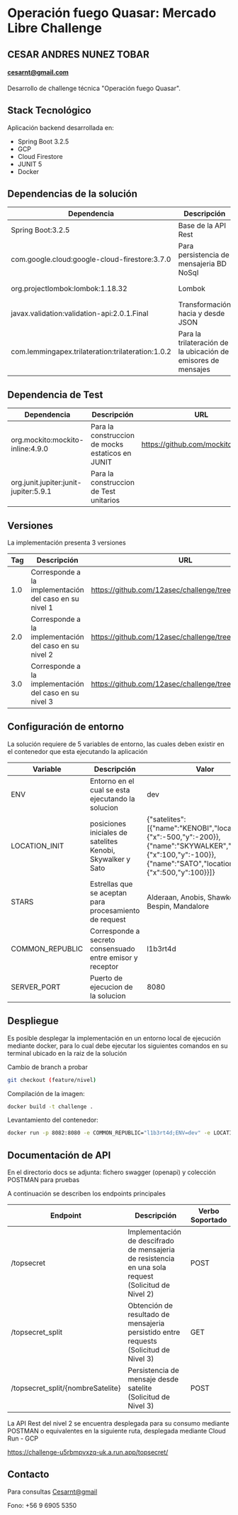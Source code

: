 # Operación fuego Quasar: Mercado Libre Challenge
## CESAR ANDRES NUNEZ TOBAR
#### cesarnt@gmail.com

Desarrollo de challenge técnica "Operación fuego Quasar".

## Stack Tecnológico
Aplicación backend desarrollada en:
- Spring Boot 3.2.5
- GCP
- Cloud Firestore
- JUNIT 5
- Docker

## Dependencias de la solución

| Dependencia                                       | Descripción                                                   | URL                                             |
|---------------------------------------------------|---------------------------------------------------------------|-------------------------------------------------|
| Spring Boot:3.2.5                                 | Base de la API Rest                                           | https://spring.io/projects/spring-boot          |
| com.google.cloud:google-cloud-firestore:3.7.0      | Para persistencia de mensajeria BD NoSql                      |                |
| org.projectlombok:lombok:1.18.32                  | Lombok                                                        | https://github.com/derjust/spring-data-dynamodb |
| javax.validation:validation-api:2.0.1.Final                | Transformación hacia y desde JSON                             |                   |
| com.lemmingapex.trilateration:trilateration:1.0.2 | Para la trilateración de la ubicación de emisores de mensajes | https://github.com/lemmingapex/trilateration    |

## Dependencia de Test
| Dependencia                      | Descripción                                      | URL                                            |
|----------------------------------|--------------------------------------------------|------------------------------------------------|
| org.mockito:mockito-inline:4.9.0 | Para la construccion de mocks estaticos en JUNIT | https://github.com/mockito/mockito |
| org.junit.jupiter:junit-jupiter:5.9.1 | Para la construccion de Test unitarios  |  |

## Versiones
La implementación presenta 3 versiones

| Tag   | Descripción   | URL   |
|-------|---------------|-------|
| 1.0   | Corresponde a la implementación del caso en su nivel 1 | https://github.com/12asec/challenge/tree/feature/nivel1 |
| 2.0   | Corresponde a la implementación del caso en su nivel 2 | https://github.com/12asec/challenge/tree/feature/nivel2 |
| 3.0   | Corresponde a la implementación del caso en su nivel 3 | https://github.com/12asec/challenge/tree/feature/nivel3 |

## Configuración de entorno
La solución requiere de 5 variables de entorno, las cuales deben existir en el contenedor que esta ejecutando la aplicación

| Variable       | Descripción                                                | Valor |
|----------------|------------------------------------------------------------|-------| 
| ENV | Entorno en el cual se esta ejecutando la solucion          | dev   |
| LOCATION_INIT | posiciones iniciales de satelites Kenobi, Skywalker y Sato | {"satelites":[{"name":"KENOBI","location":{"x":-500,"y":-200}},{"name":"SKYWALKER","location":{"x":100,"y":-100}},{"name":"SATO","location":{"x":500,"y":100}}]}   |
| STARS | Estrellas que se aceptan para procesamiento de request     |  Alderaan, Anobis, Shawken, Bespin, Mandalore  |
| COMMON_REPUBLIC| Corresponde a secreto consensuado entre emisor y receptor  |   l1b3rt4d    |
| SERVER_PORT| Puerto de ejecucion de la solucion                         |  8080   |

## Despliegue
Es posible desplegar la implementación en un entorno local de ejecución mediante docker, para lo cual debe ejecutar los siguientes comandos en su terminal ubicado en la raiz de la solución

Cambio de branch a probar
```sh
git checkout (feature/nivel)
```
Compilación de la imagen:
```sh
docker build -t challenge .
```
Levantamiento del contenedor:
```sh
docker run -p 8082:8080 -e COMMON_REPUBLIC="l1b3rt4d;ENV=dev" -e LOCATION_INIT='{"satelites":[{"name": "KENOBI","location": {"x": -500,"y": -200}},{"name":"SKYWALKER","location":{"x":100,"y":-100}},{"name":"SATO","location":{"x":500,"y":100}}]}' -e SERVER_PORT=8080 -e STARS="Alderaan, Anobis, Shawken, Bespin, Mandalore" challenge:latest
```

## Documentación de API

En el directorio docs se adjunta: fichero swagger (openapi) y colección POSTMAN
para pruebas

A continuación se describen los endpoints principales

| Endpoint                          | Descripción                                                                                          | Verbo Soportado |
|-----------------------------------|------------------------------------------------------------------------------------------------------|-----------------|
| /topsecret                        | Implementación de descifrado de mensajeria de resistencia en una sola request (Solicitud de Nivel 2) | POST            |
| /topsecret_split                  | Obtención de resultado de mensajeria persistido entre requests (Solicitud de Nivel 3)                | GET             |
| /topsecret_split/{nombreSatelite} | Persistencia de mensaje desde satelite (Solicitud de Nivel 3)                                        | POST            |

La API Rest del nivel 2 se encuentra desplegada para su consumo mediante POSTMAN o equivalentes en la siguiente ruta, desplegada mediante Cloud Run - GCP

https://challenge-u5rbmpvxzq-uk.a.run.app/topsecret/

## Contacto

Para consultas  [Cesarnt@gmail](mailto:cesarnt@gmail.com)

Fono: +56 9 6905 5350